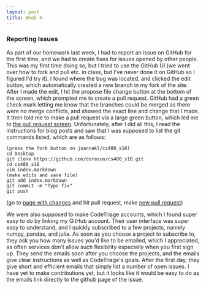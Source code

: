 ```yaml
---
layout: post
title: Week 4
---
```



### Reporting Issues

As part of our homework last week, I had to report an issue on GitHub for the first time, and we had to create fixes for issues opened by other people. This was my first time doing so, but I tried to use the GitHub UI (we went over how to fork and pull etc. in class, but I've never done it on GitHub so I figured I'd try it). I found where the bug was located, and clicked the edit button, which automatically created a new branch in my fork of the site. After I made the edit, I hit the propose file change button at the bottom of the screen, which prompted me to create a pull request. GitHub had a green check mark letting me know that the branches could be merged as there were no merge conflicts, and showed the exact line and change that I made. It then told me to make a pull request via a large green button, which led me to [the pull request screen](https://github.com/joannakl/cs480_s18/pull/66). Unfortunately, after I did all this, I read the instructions for blog posts and saw that I was supposed to list the git commands listed, which are as follows: 

```
(press the fork button on joannakl/cs480_s18)
cd Desktop
git clone https://github.com/dorasun/cs480_s18.git
cd cs480_s18
vim index.markdown
(make edits and save file)
git add index.markdown
git commit -m "Typo fix"
git push
```
(go to [page with changes](https://github.com/joannakl/cs480_s18/compare/gh-pages...dorasun:gh-pages) and hit pull request, make [new pull request](https://github.com/joannakl/cs480_s18/pull/70))


We were also supposed to make CodeTriage accounts, which I found super easy to do by linking my GitHub account. Their user interface was super easy to understand, and I quickly subscribed to a few projects, namely numpy, pandas, and julia. As soon as you choose a project to subscribe to, they ask you how many issues you'd like to be emailed, which I appreciated, as often services don't allow such flexibility especially when you first sign up. They send the emails soon after you choose the projects, and the emails give clear instructions as well as CodeTriage's goals. After the first day, they give short and efficient emails that simply list a number of open issues. I have yet to make contributions yet, but it looks like it would be easy to do as the emails link directly to the github page of the issue.
